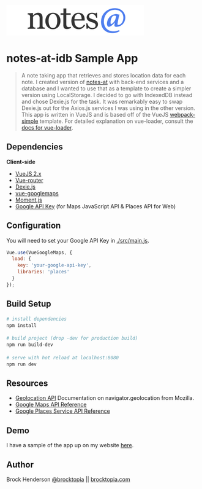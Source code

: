 ![notes@ logo](src/assets/logo.png)

# notes-at-idb Sample App

> A note taking app that retrieves and stores location data for each note. I created version 
of [notes-at](https://github.com/brocktopia/notes-at) with back-end services and a database and I 
wanted to use that as a template to create a simpler version using LocalStorage. I decided to go 
with IndexedDB instead and chose Dexie.js for the task. It was remarkably easy to swap 
Dexie.js out for the Axios.js services I was using in the other version. This app is written in VueJS and
is based off of the VueJS [webpack-simple](https://github.com/vuejs-templates/webpack-simple) template. 
For detailed explanation on vue-loader, consult the [docs for vue-loader](http://vuejs.github.io/vue-loader).

## Dependencies

**Client-side**
* [VueJS 2.x](https://github.com/vuejs/vue)
* [Vue-router](https://github.com/vuejs/vue-router)
* [Dexie.js](http://dexie.org/)
* [vue-googlemaps](https://github.com/Akryum/vue-googlemaps)
* [Moment.js](https://momentjs.com/)
* [Google API Key](https://developers.google.com/maps/documentation/javascript/get-api-key) (for Maps JavaScript API &amp; Places API for Web)

## Configuration

You will need to set your Google API Key in [./src/main.js](src/main.js).
```js
Vue.use(VueGoogleMaps, {
  load: {
    key: 'your-google-api-key',
    libraries: 'places'
  }
});
```

## Build Setup

``` bash
# install dependencies
npm install

# build project (drop -dev for production build)
npm run build-dev

# serve with hot reload at localhost:8080
npm run dev
```

## Resources

* [Geolocation API](https://developer.mozilla.org/en-US/docs/Web/API/Geolocation_API) Documentation on navigator.geolocation from Mozilla.
* [Google Maps API Reference](https://developers.google.com/maps/documentation/javascript/reference/map)
* [Google Places Service API Reference](https://developers.google.com/maps/documentation/javascript/reference/places-service)

## Demo
I have a sample of the app up on my website [here](https://brocktopia.com/notes-at/).

## Author
Brock Henderson [@brocktopia](https://github.com/brocktopia/) ||
[brocktopia.com](https://brocktopia.com)
